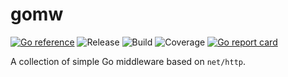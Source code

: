 # gomw

[![Go reference](https://pkg.go.dev/badge/github.com/christowolf/gomw.svg)](https://pkg.go.dev/github.com/christowolf/gomw)
![Release](https://img.shields.io/github/v/release/ChristoWolf/gomw)
![Build](https://img.shields.io/github/actions/workflow/status/ChristoWolf/gomw/main.yml?branch=main)
![Coverage](https://img.shields.io/codecov/c/github/ChristoWolf/gomw)
[![Go report card](https://goreportcard.com/badge/github.com/ChristoWolf/gomw)](https://goreportcard.com/report/github.com/ChristoWolf/gomw)

A collection of simple Go middleware based on `net/http`.
